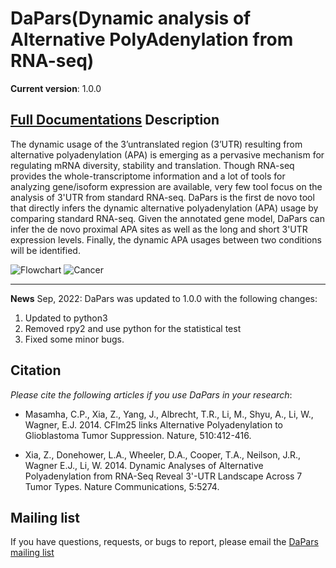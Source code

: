 DaPars(Dynamic analysis of Alternative PolyAdenylation from RNA-seq)
======


   
**Current version**: 1.0.0

[**Full Documentations**](http://xiazlab.org/dapars_tutorial/html/DaPars.html)
Description
-----
The dynamic usage of the 3’untranslated region (3’UTR) resulting from alternative polyadenylation (APA) is emerging as a pervasive mechanism for regulating mRNA diversity, stability and translation. Though RNA-seq provides the whole-transcriptome information and a lot of tools for analyzing gene/isoform expression are available, very few tool focus on the analysis of 3'UTR from standard RNA-seq. DaPars is the first de novo tool that directly infers the dynamic alternative polyadenylation (APA) usage by comparing standard RNA-seq. Given the annotated gene model, DaPars can infer the de novo proximal APA sites as well as the long and short 3'UTR expression levels. Finally, the dynamic APA usages between two conditions will be identified.



![Flowchart](http://farm6.staticflickr.com/5533/12003068763_87e68075f6.jpg)
![Cancer](http://farm8.staticflickr.com/7459/8858567224_4b0f0214cf.jpg)

-----
**News**
Sep, 2022: DaPars was updated to 1.0.0 with the following changes:

   1. Updated to python3
   2. Removed rpy2 and use python for the statistical test
   3. Fixed some minor bugs.

Citation
-----
*Please cite the following articles if you use DaPars in your research*:
* Masamha, C.P., Xia, Z., Yang, J., Albrecht, T.R., Li, M., Shyu, A., Li, W., Wagner, E.J. 2014. CFIm25 links Alternative Polyadenylation to Glioblastoma Tumor Suppression. Nature, 510:412-416.

* Xia, Z., Donehower, L.A., Wheeler, D.A., Cooper, T.A., Neilson, J.R., Wagner E.J., Li, W. 2014. Dynamic Analyses of Alternative Polyadenylation from RNA-Seq Reveal 3'-UTR Landscape Across 7 Tumor Types. Nature Communications, 5:5274.

Mailing list
-----------
If you have questions, requests, or bugs to report, please email the [DaPars mailing list](https://groups.google.com/forum/#!forum/DaPars)

